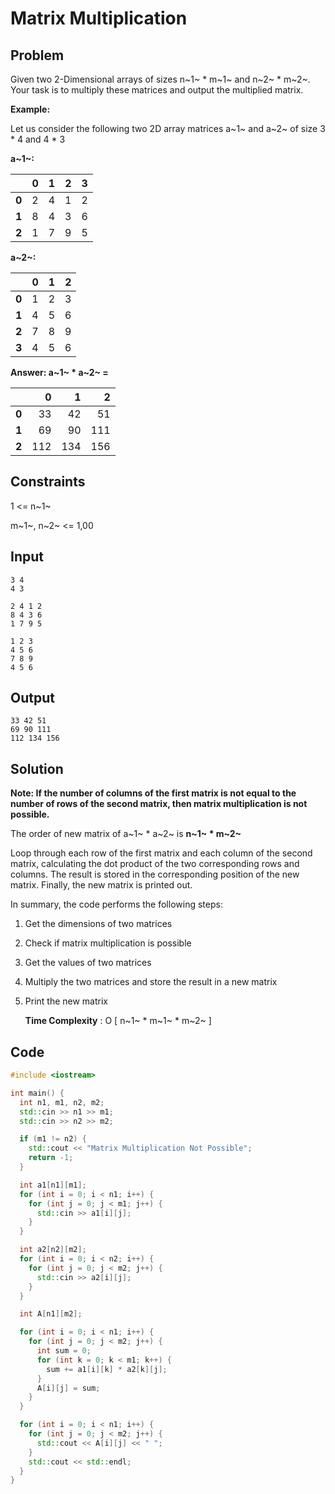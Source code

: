 # Matrix Multiplication

## Problem

Given two 2-Dimensional arrays of sizes n~1~ * m~1~ and n~2~ * m~2~. Your task is to multiply these matrices and output the multiplied matrix.

**Example:**

Let us consider the following two 2D array matrices a~1~ and a~2~ of size 3 * 4 and 4 * 3

**a~1~:**

|    |  0 |  1 |  2 |  3 |
|----|---:|---:|---:|---:|
|  **0** |  2 |  4 |  1 | 2 |
|  **1** |  8 |  4 |  3 | 6 |
|  **2** |  1 |  7 |  9 | 5 |

**a~2~:**

|    |  0 |  1 |  2 |
|----|---:|---:|---:|
|  **0** |  1 |  2 |  3 |
|  **1** |  4 |  5 |  6 |
|  **2** |  7 |  8 |  9 |
|  **3** |  4 |  5 |  6 |

**Answer: a~1~ * a~2~ =**

|    | 0 |  1 |  2 |
|----|---:|---:|---:|
|  **0** |  33 |  42 |  51 |
|  **1** |  69 |  90 |  111 |
|  **2** |  112 |  134 |  156 |

## Constraints

1 <= n~1~

m~1~, n~2~ <= 1,00

## Input

```	
3 4
4 3
```
```
2 4 1 2
8 4 3 6
1 7 9 5
```
```
1 2 3
4 5 6
7 8 9
4 5 6
```

## Output
```
33 42 51
69 90 111
112 134 156
```

## Solution

**Note: If the number of columns of the first matrix is not equal to the number of rows of the second matrix, then matrix multiplication is not possible.**

The order of new matrix of a~1~ * a~2~ is  **n~1~ * m~2~**

Loop through each row of the first matrix and each column of the second matrix, calculating the dot product of the two corresponding rows and columns. The result is stored in the corresponding position of the new matrix. Finally, the new matrix is printed out.

In summary, the code performs the following steps:

1.  Get the dimensions of two matrices
2.  Check if matrix multiplication is possible
3.  Get the values of two matrices
4.  Multiply the two matrices and store the result in a new matrix
5.  Print the new matrix
	
	
	**Time Complexity** : O [ n~1~ * m~1~ * m~2~ ]
	
## Code

```cpp
#include <iostream>

int main() {
  int n1, m1, n2, m2;
  std::cin >> n1 >> m1;
  std::cin >> n2 >> m2;

  if (m1 != n2) {
    std::cout << "Matrix Multiplication Not Possible";
    return -1;
  }

  int a1[n1][m1];
  for (int i = 0; i < n1; i++) {
    for (int j = 0; j < m1; j++) {
      std::cin >> a1[i][j];
    }
  }

  int a2[n2][m2];
  for (int i = 0; i < n2; i++) {
    for (int j = 0; j < m2; j++) {
      std::cin >> a2[i][j];
    }
  }

  int A[n1][m2];

  for (int i = 0; i < n1; i++) {
    for (int j = 0; j < m2; j++) {
      int sum = 0;
      for (int k = 0; k < m1; k++) {
        sum += a1[i][k] * a2[k][j];
      }
      A[i][j] = sum;
    }
  }

  for (int i = 0; i < n1; i++) {
    for (int j = 0; j < m2; j++) {
      std::cout << A[i][j] << " ";
    }
    std::cout << std::endl;
  }
}
```
